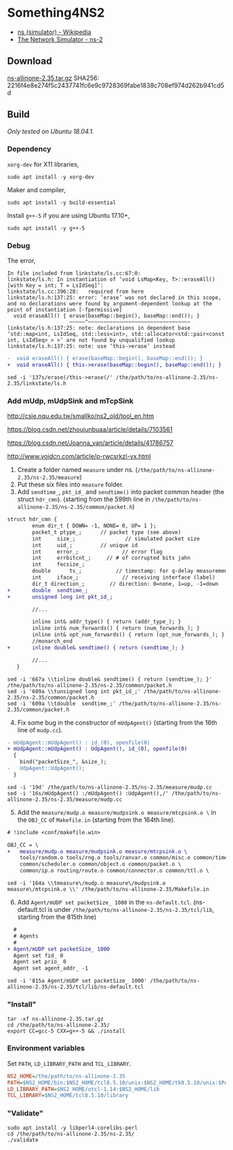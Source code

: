 # Something4NS2

- [ns \(simulator\) - Wikipedia](https://en.wikipedia.org/wiki/Ns_(simulator))
- [The Network Simulator - ns-2](https://www.isi.edu/nsnam/ns/)

## Download

[ns-allinone-2.35.tar.gz](http://sourceforge.net/projects/nsnam/files/allinone/ns-allinone-2.35/ns-allinone-2.35.tar.gz/download) SHA256: 2216f4e8e274f5c2437741fc6e9c9728369fabe1838c708ef974d262b941cd5d

## Build

*Only tested on Ubuntu 18.04.1.*

### Dependency

```xorg-dev``` for X11 libraries,

```shell
sudo apt install -y xorg-dev
```

Maker and compiler,

```shell
sudo apt install -y build-essential
```

Install `g++-5` if you are using Ubuntu 17.10+,

```shell
sudo apt install -y g++-5
```

### Debug

The error,

```console
In file included from linkstate/ls.cc:67:0:
linkstate/ls.h: In instantiation of ‘void LsMap<Key, T>::eraseAll() [with Key = int; T = LsIdSeq]’:
linkstate/ls.cc:396:28:   required from here
linkstate/ls.h:137:25: error: ‘erase’ was not declared in this scope, and no declarations were found by argument-dependent lookup at the point of instantiation [-fpermissive]
  void eraseAll() { erase(baseMap::begin(), baseMap::end()); }
                    ~~~~~^~~~~~~~~~~~~~~~~~~~~~~~~~~~~~~~~~
linkstate/ls.h:137:25: note: declarations in dependent base ‘std::map<int, LsIdSeq, std::less<int>, std::allocator<std::pair<const int, LsIdSeq> > >’ are not found by unqualified lookup
linkstate/ls.h:137:25: note: use ‘this->erase’ instead
```

``` diff
-  void eraseAll() { erase(baseMap::begin(), baseMap::end()); }
+  void eraseAll() { this->erase(baseMap::begin(), baseMap::end()); }
```

```shell
sed -i '137s/erase(/this->erase(/' /the/path/to/ns-allinone-2.35/ns-2.35/linkstate/ls.h
```

### Add mUdp, mUdpSink and mTcpSink

http://csie.nqu.edu.tw/smallko/ns2_old/tool_en.htm

https://blog.csdn.net/zhoujunbuaa/article/details/7103561

https://blog.csdn.net/Joanna_yan/article/details/41786757

http://www.voidcn.com/article/p-rwcsrkzl-yx.html

1. Create a folder named `measure` under ns. (`/the/path/to/ns-allinone-2.35/ns-2.35/measure`)
2. Put these six files into `measure` folder.
3. Add `sendtime_`, `pkt_id_` and `sendtime()` into packet common header (the struct `hdr_cmn`). (starting from the 599th line in `/the/path/to/ns-allinone-2.35/ns-2.35/common/packet.h`)

``` diff
struct hdr_cmn {
        enum dir_t { DOWN= -1, NONE= 0, UP= 1 };
        packet_t ptype_;      // packet type (see above)
        int     size_;                // simulated packet size
        int     uid_;         // unique id
        int     error_;              // error flag
        int     errbitcnt_;     // # of corrupted bits jahn
        int     fecsize_;
        double      ts_;           // timestamp: for q-delay measurement
        int     iface_;              // receiving interface (label)
        dir_t direction_;        // direction: 0=none, 1=up, -1=down
+       double  sendtime_;
+       unsigned long int pkt_id_;

        //...

        inline int& addr_type() { return (addr_type_); }
        inline int& num_forwards() { return (num_forwards_); }
        inline int& opt_num_forwards() { return (opt_num_forwards_); }
        //monarch_end
+       inline double& sendtime() { return (sendtime_); }

        //...
   }
```

```shell
sed -i '667a \\tinline double& sendtime() { return (sendtime_); }' /the/path/to/ns-allinone-2.35/ns-2.35/common/packet.h
sed -i '609a \\tunsigned long int pkt_id_;' /the/path/to/ns-allinone-2.35/ns-2.35/common/packet.h
sed -i '609a \\tdouble  sendtime_;' /the/path/to/ns-allinone-2.35/ns-2.35/common/packet.h
```

4. Fix some bug in the constructor of `mUdpAgent()` (starting from the 16th line of `mudp.cc`).

``` diff
- mUdpAgent::mUdpAgent() : id_(0), openfile(0)
+ mUdpAgent::mUdpAgent() : UdpAgent(), id_(0), openfile(0)
  {
	bind("packetSize_", &size_);
- 	UdpAgent::UdpAgent();
  }
```

```shell
sed -i '19d' /the/path/to/ns-allinone-2.35/ns-2.35/measure/mudp.cc
sed -i '16s/mUdpAgent() :/mUdpAgent() :UdpAgent(),/' /the/path/to/ns-allinone-2.35/ns-2.35/measure/mudp.cc
```

5. Add the `measure/mudp.o measure/mudpsink.o measure/mtcpsink.o \` in the `OBJ_CC` of `Makefile.in` (starting from the 164th line).

```diff
# !include <conf/makefile.win>

OBJ_CC = \
+	measure/mudp.o measure/mudpsink.o measure/mtcpsink.o \
	tools/random.o tools/rng.o tools/ranvar.o common/misc.o common/timer-handler.o \
	common/scheduler.o common/object.o common/packet.o \
	common/ip.o routing/route.o common/connector.o common/ttl.o \
```

```shell
sed -i '164a \\tmeasure\/mudp.o measure\/mudpsink.o measure\/mtcpsink.o \\' /the/path/to/ns-allinone-2.35/Makefile.in
```

6. Add `Agent/mUDP set packetSize_ 1000` in the `ns-default.tcl`. (ns-default.tcl is under `/the/path/to/ns-allinone-2.35/ns-2.35/tcl/lib`, starting from the 815th line)

```diff
  #
  # Agents
  #
+ Agent/mUDP set packetSize_ 1000
  Agent set fid_ 0
  Agent set prio_ 0
  Agent set agent_addr_ -1
```

```shell
sed -i '815a Agent/mUDP set packetSize_ 1000' /the/path/to/ns-allinone-2.35/ns-2.35/tcl/lib/ns-default.tcl
```

### "Install"

```shell
tar -xf ns-allinone-2.35.tar.gz
cd /the/path/to/ns-allinone-2.35/
export CC=gcc-5 CXX=g++-5 && ./install
```

### Environment variables

Set ```PATH```, `LD_LIBRARY_PATH` and `TCL_LIBRARY`.

```ini
NS2_HOME=/the/path/to/ns-allinone-2.35
PATH=$NS2_HOME/bin:$NS2_HOME/tcl8.5.10/unix:$NS2_HOME/tk8.5.10/unix:$PATH
LD_LIBRARY_PATH=$NS2_HOME/otcl-1.14:$NS2_HOME/lib
TCL_LIBRARY=$NS2_HOME/tcl8.5.10/library
```

### "Validate"

```shell
sudo apt install -y libperl4-corelibs-perl
cd /the/path/to/ns-allinone-2.35/ns-2.35/
./validate
```
